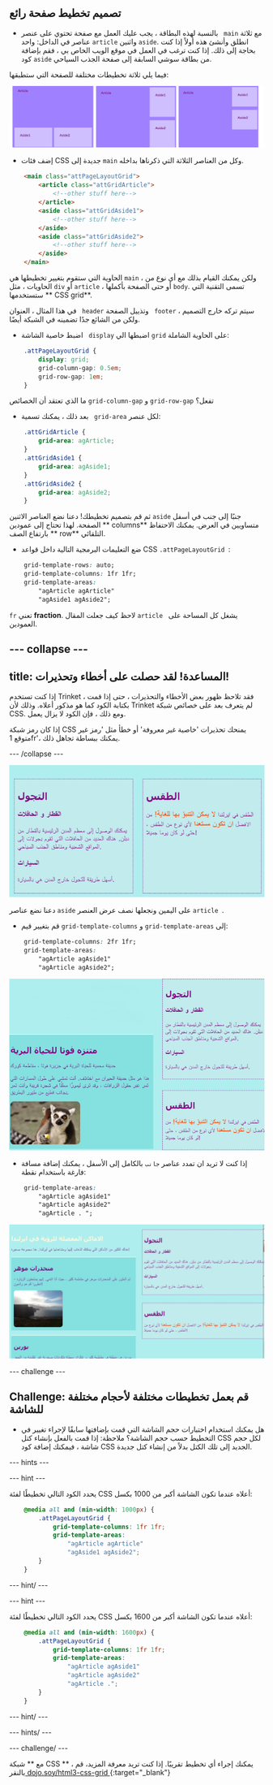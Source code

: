 ## تصميم تخطيط صفحة رائع

+ بالنسبة لهذه البطاقة ، يجب عليك العمل مع صفحة تحتوي على عنصر ` main` مع ثلاثة عناصر في الداخل: واحد `article` واثنين `aside`. انطلق وأنشئ هذه أولاً إذا كنت بحاجة إلى ذلك. إذا كنت ترغب في العمل في موقع الويب الخاص بي ، فقم بإضافة كود ` aside ` من بطاقة سوشي السابقة إلى صفحة الجذب السياحي. 

فيما يلي ثلاثة تخطيطات مختلفة للصفحة التي ستطبقها:

![](images/cssGridLayouts.png)

+ إضف فئات CSS جديدة إلى ` main ` وكل من العناصر الثلاثة التي ذكرناها بداخله.

```html
    <main class="attPageLayoutGrid">
        <article class="attGridArticle">
            <!--other stuff here-->
        </article>
        <aside class="attGridAside1">
            <!--other stuff here-->
        </aside>
        <aside class="attGridAside2">
            <!--other stuff here-->
        </aside>
    </main>
```

الحاوية التي ستقوم بتغيير تخطيطها هي ` main ` ، ولكن يمكنك القيام بذلك مع أي نوع من الحاويات ، مثل ` div ` أو ` article ` ، أو حتى الصفحة بأكملها ` body `. تسمى التقنية التي ستستخدمها ** CSS grid**.

في هذا المثال ، العنوان ` header` وتذييل الصفحة ` footer` سيتم تركه خارج التصميم ، ولكن من الشائع جدًا تضمينه في الشبكة أيضًا.

+ اضبط خاصية الشاشة ` display` اضبطها الي ` grid ` على الحاوية الشاملة:

```css
    .attPageLayoutGrid {
        display: grid;
        grid-column-gap: 0.5em;
        grid-row-gap: 1em;
    }
```

ما الذي تعتقد أن الخصائص `grid-column-gap` و `grid-row-gap` تفعل؟

+ بعد ذلك ، يمكنك تسمية ` grid-area` لكل عنصر: 

```css
    .attGridArticle {
        grid-area: agArticle;
    }
    .attGridAside1 {
        grid-area: agAside1;
    }
    .attGridAside2 {
        grid-area: agAside2;
    }
```

ثم قم بتصميم تخطيطك! دعنا نضع العناصر الاثنين `aside` جنبًا إلى جنب في أسفل الصفحة. لهذا تحتاج إلى عمودين ** columns** متساويين في العرض. يمكنك الاحتفاظ بارتفاع الصف ** row** التلقائي.

+ ضع التعليمات البرمجية التالية داخل قواعد CSS `.attPageLayoutGrid `:

```css
    grid-template-rows: auto;
    grid-template-columns: 1fr 1fr;
    grid-template-areas: 
        "agArticle agArticle"
        "agAside1 agAside2";
```

`fr` تعني **fraction**. لاحظ كيف جعلت المقال `article ` يشغل كل المساحة على العمودين.

## \--- collapse \---

## title: المساعدة! لقد حصلت على أخطاء وتحذيرات!

إذا كنت تستخدم Trinket ، فقد تلاحظ ظهور بعض الأخطاء والتحذيرات ، حتى إذا قمت بكتابة الكود كما هو مذكور أعلاه. وذلك لأن Trinket لم يتعرف بعد على خصائص شبكة CSS. ومع ذلك ، فإن الكود لا يزال يعمل.

إذا كان رمز شبكة CSS يمنحك تحذيرات 'خاصية غير معروفة' أو خطأ مثل 'رمز غير متوقع 1fr'، يمكنك ببساطة تجاهل ذلك.

\--- /collapse \---

![Asides جنبا إلى جنب في الأسفل](images/cssGridAsidesAtBottom.png)

دعنا نضع عناصر ` aside ` على اليمين ونجعلها نصف عرض العنصر `article `.

+ قم بتغيير قيم `grid-template-columns` و `grid-template-areas` إلى:

```css
    grid-template-columns: 2fr 1fr;
    grid-template-areas: 
        "agArticle agAside1"
        "agArticle agAside2";
```

![Asides أسفل الجانب الأيمن](images/cssGridAsidesOnRight.png)

+ إذا كنت لا تريد ان تمدد عناصر `جانب` بالكامل إلى الأسفل ، يمكنك إضافة مسافة فارغة باستخدام نقطة: 

```css
    grid-template-areas: 
        "agArticle agAside1"
        "agArticle agAside2"
        "agArticle . ";
```

![Asides على اليمين ولا تتمدد للاسفل](images/cssGridAsidesTopRight.png)

\--- challenge \---

## Challenge: قم بعمل تخطيطات مختلفة لأحجام مختلفة للشاشة

+ هل يمكنك استخدام اختبارات حجم الشاشة التي قمت بإضافتها سابقًا لإجراء تغيير في التخطيط حسب حجم الشاشة؟ ملاحظة: إذا قمت بالفعل بإنشاء كتل CSS لكل حجم شاشة ، فيمكنك إضافة كود CSS الجديد إلى تلك الكتل بدلاً من إنشاء كتل جديدة.

\--- hints \---

\--- hint \---

يحدد الكود التالي تخطيطًا لفئة CSS أعلاه عندما تكون الشاشة أكبر من 1000 بكسل:

```css
    @media all and (min-width: 1000px) {
        .attPageLayoutGrid {
            grid-template-columns: 1fr 1fr;
            grid-template-areas: 
                "agArticle agArticle"
                "agAside1 agAside2";
        }
    }  
```

\--- hint/ \---

\--- hint \---

يحدد الكود التالي تخطيطًا لفئة CSS أعلاه عندما تكون الشاشة أكبر من 1600 بكسل:

```css
    @media all and (min-width: 1600px) {
        .attPageLayoutGrid {
            grid-template-columns: 1fr 1fr;
            grid-template-areas: 
                "agArticle agAside1"
                "agArticle agAside2"
                "agArticle .";
        }
    }  
```

\--- hint/ \---

\--- hints/ \---

\--- challenge/ \---

مع ** شبكة CSS ** ، يمكنك إجراء أي تخطيط تقريبًا. إذا كنت تريد معرفة المزيد، قم بالنقر[ dojo.soy/html3-css-grid ](http://dojo.soy/html3-css-grid) {:target="_blank"}